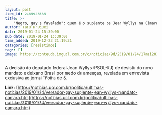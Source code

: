 ```yaml
---
layout: post
item_id: 2465925535
title: >-
    "Negro, gay e favelado": quem é o suplente de Jean Wyllys na Câmara
author: Tatu D'Oquei
date: 2019-01-24 15:39:00
pub_date: 2019-01-24 15:39:00
time_added: 2019-12-23 21:19:31
categories: [resistimos]
tags: []
image: https://conteudo.imguol.com.br/c/noticias/9d/2019/01/24/17mai2018---o-vereador-david-miranda-psol-durante-sessao-na-camara-municipal-do-rio-de-janeiro-1548354067483_v2_615x300.jpg
---
```


A decisão do deputado federal Jean Wyllys (PSOL-RJ) de desistir do novo mandato e deixar o Brasil por medo de ameaças, revelada em entrevista exclusiva ao jornal "Folha de S.

**Link:** [https://noticias.uol.com.br/politica/ultimas-noticias/2019/01/24/vereador-gay-suplente-jean-wyllys-mandato-camara.htm](https://noticias.uol.com.br/politica/ultimas-noticias/2019/01/24/vereador-gay-suplente-jean-wyllys-mandato-camara.htm)

